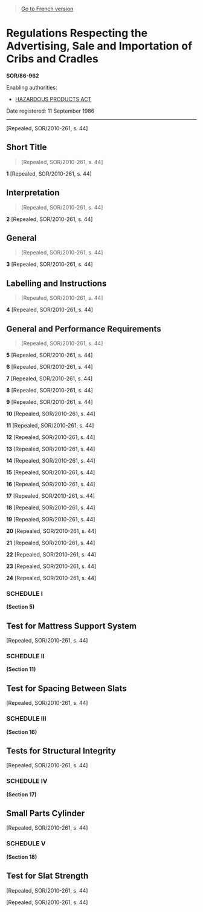 > [Go to French version](/fr/Règlements/Décrets,%20ordonnances%20et%20règlements%20statutaires/86/962.md)

# Regulations Respecting the Advertising, Sale and Importation of Cribs and Cradles

**SOR/86-962**

Enabling authorities: 
- [HAZARDOUS PRODUCTS ACT](/en/Acts/Revised%20Statutes%20of%20Canada/H/H-3.md)

Date registered: 11 September 1986

----------


[Repealed, SOR/2010-261, s. 44]



## Short Title
> [Repealed, SOR/2010-261, s. 44]



**1** [Repealed, SOR/2010-261, s. 44]




## Interpretation
> [Repealed, SOR/2010-261, s. 44]



**2** [Repealed, SOR/2010-261, s. 44]




## General
> [Repealed, SOR/2010-261, s. 44]



**3** [Repealed, SOR/2010-261, s. 44]




## Labelling and Instructions
> [Repealed, SOR/2010-261, s. 44]



**4** [Repealed, SOR/2010-261, s. 44]




## General and Performance Requirements
> [Repealed, SOR/2010-261, s. 44]



**5** [Repealed, SOR/2010-261, s. 44]



**6** [Repealed, SOR/2010-261, s. 44]



**7** [Repealed, SOR/2010-261, s. 44]



**8** [Repealed, SOR/2010-261, s. 44]



**9** [Repealed, SOR/2010-261, s. 44]



**10** [Repealed, SOR/2010-261, s. 44]



**11** [Repealed, SOR/2010-261, s. 44]



**12** [Repealed, SOR/2010-261, s. 44]



**13** [Repealed, SOR/2010-261, s. 44]



**14** [Repealed, SOR/2010-261, s. 44]



**15** [Repealed, SOR/2010-261, s. 44]



**16** [Repealed, SOR/2010-261, s. 44]



**17** [Repealed, SOR/2010-261, s. 44]



**18** [Repealed, SOR/2010-261, s. 44]



**19** [Repealed, SOR/2010-261, s. 44]



**20** [Repealed, SOR/2010-261, s. 44]



**21** [Repealed, SOR/2010-261, s. 44]



**22** [Repealed, SOR/2010-261, s. 44]



**23** [Repealed, SOR/2010-261, s. 44]



**24** [Repealed, SOR/2010-261, s. 44]




### **SCHEDULE I** 
**(Section 5)**
## Test for Mattress Support System
[Repealed, SOR/2010-261, s. 44]




### **SCHEDULE II** 
**(Section 11)**
## Test for Spacing Between Slats
[Repealed, SOR/2010-261, s. 44]




### **SCHEDULE III** 
**(Section 16)**
## Tests for Structural Integrity
[Repealed, SOR/2010-261, s. 44]




### **SCHEDULE IV** 
**(Section 17)**
## Small Parts Cylinder
[Repealed, SOR/2010-261, s. 44]




### **SCHEDULE V** 
**(Section 18)**
## Test for Slat Strength
[Repealed, SOR/2010-261, s. 44]


[Repealed, SOR/2010-261, s. 44]


